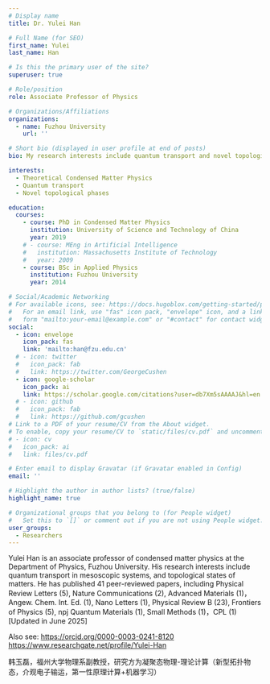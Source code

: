```yaml
---
# Display name
title: Dr. Yulei Han

# Full Name (for SEO)
first_name: Yulei
last_name: Han

# Is this the primary user of the site?
superuser: true

# Role/position
role: Associate Professor of Physics

# Organizations/Affiliations
organizations:
  - name: Fuzhou University
    url: ''

# Short bio (displayed in user profile at end of posts)
bio: My research interests include quantum transport and novel topological phases in theoretical condensed matter physics.

interests:
  - Theoretical Condensed Matter Physics
  - Quantum transport
  - Novel topological phases

education:
  courses:
    - course: PhD in Condensed Matter Physics
      institution: University of Science and Technology of China
      year: 2019
    # - course: MEng in Artificial Intelligence
    #   institution: Massachusetts Institute of Technology
    #   year: 2009
    - course: BSc in Applied Physics
      institution: Fuzhou University
      year: 2014

# Social/Academic Networking
# For available icons, see: https://docs.hugoblox.com/getting-started/page-builder/#icons
#   For an email link, use "fas" icon pack, "envelope" icon, and a link in the
#   form "mailto:your-email@example.com" or "#contact" for contact widget.
social:
  - icon: envelope
    icon_pack: fas
    link: 'mailto:han@fzu.edu.cn'
  # - icon: twitter
  #   icon_pack: fab
  #   link: https://twitter.com/GeorgeCushen
  - icon: google-scholar
    icon_pack: ai
    link: https://scholar.google.com/citations?user=db7Xm5sAAAAJ&hl=en
  # - icon: github
  #   icon_pack: fab
  #   link: https://github.com/gcushen
# Link to a PDF of your resume/CV from the About widget.
# To enable, copy your resume/CV to `static/files/cv.pdf` and uncomment the lines below.
# - icon: cv
#   icon_pack: ai
#   link: files/cv.pdf

# Enter email to display Gravatar (if Gravatar enabled in Config)
email: ''

# Highlight the author in author lists? (true/false)
highlight_name: true

# Organizational groups that you belong to (for People widget)
#   Set this to `[]` or comment out if you are not using People widget.
user_groups:
  - Researchers
---
```


Yulei Han is an associate professor of condensed matter physics at the Department of Physics, Fuzhou University. His research interests include quantum transport in mesoscopic systems, and topological states of matters. He has published 41 peer-reviewed papers, including Physical Review Letters (5), Nature Communications (2), Advanced Materials (1)，Angew. Chem. Int. Ed. (1), Nano Letters (1), Physical Review B (23), Frontiers of Physics (5), npj Quantum Materials (1), Small Methods (1)，CPL (1) [Updated in June 2025]

Also see:
https://orcid.org/0000-0003-0241-8120
https://www.researchgate.net/profile/Yulei-Han

韩玉磊，福州大学物理系副教授，研究方为凝聚态物理-理论计算（新型拓扑物态，介观电子输运，第一性原理计算+机器学习）
